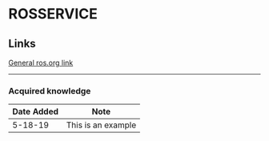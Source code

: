 # ROSSERVICE

## Links
[General ros.org link](http://wiki.ros.org/rosservice)

---

### Acquired knowledge

| Date Added | Note |
| --- | --- |
| 5-18-19 | This is an example |
